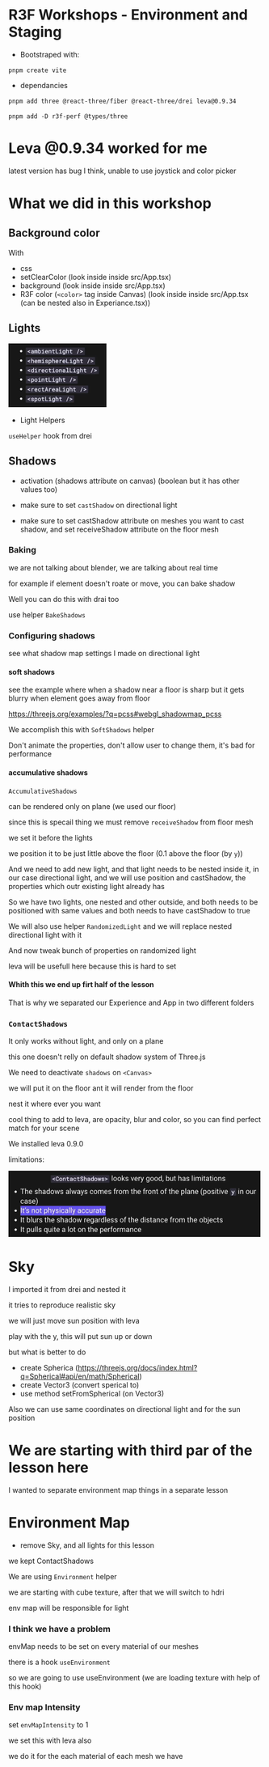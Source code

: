# R3F Workshops - Environment and Staging

- Bootstraped with:

```
pnpm create vite
```

- dependancies

```
pnpm add three @react-three/fiber @react-three/drei leva@0.9.34
```

```
pnpm add -D r3f-perf @types/three
```

# Leva @0.9.34 worked for me

latest version has bug I think, unable to use joystick and color picker

# What we did in this workshop

## Background color

With

- css
- setClearColor (look inside inside src/App.tsx)
- background (look inside inside src/App.tsx)
- R3F color (`<color>` tag inside Canvas) (look inside inside src/App.tsx (can be nested also in Experiance.tsx))

## Lights

![lights](/notes/images/Screenshot%20from%202025-01-13%2010-56-32.png)

- Light Helpers

`useHelper` hook from drei

## Shadows

- activation (shadows attribute on canvas) (boolean but it has other values too)

- make sure to set `castShadow` on directional light

- make sure to set castShadow attribute on meshes you want to cast shadow, and set receiveShadow attribute on the floor mesh

### Baking

we are not talking about blender, we are talking about real time

for example if element doesn't roate or move, you can bake shadow

Well you can do this with drai too

use helper `BakeShadows`

### Configuring shadows

see what shadow map settings I made on directional light

#### soft shadows

see the example where when a shadow near a floor is sharp but it gets blurry when element goes away from floor

<https://threejs.org/examples/?q=pcss#webgl_shadowmap_pcss>

We accomplish this with `SoftShadows` helper

Don't animate the properties, don't allow user to change them, it's bad for performance

#### accumulative shadows

`AccumulativeShadows`

can be rendered only on plane (we used our floor)

since this is specail thing we must remove `receiveShadow` from floor mesh

we set it before the lights

we position it to be just little above the floor (0.1 above the floor (by `y`))

And we need to add new light, and that light needs to be nested inside it, in our case directional light, and we will use position and castShadow, the properties which outr existing light already has

So we have two lights, one nested and other outside, and both needs to be positioned with same values and both needs to have castShadow to true

We will also use helper `RandomizedLight` and we will replace nested directional light with it

And now tweak bunch of properties on randomized light

leva will be usefull here because this is hard to set

#### Whith this we end up firt half of the lesson

That is why we separated our Experience and App in two different folders

### `ContactShadows`

It only works without light, and only on a plane

this one doesn't relly on default shadow system of Three.js

We need to deactivate `shadows` on `<Canvas>`

we will put it on the floor ant it will render from the floor

nest it where ever you want

cool thing to add to leva, are opacity, blur and color, so you can find perfect match for your scene

We installed leva 0.9.0

limitations:

![csh](/notes/images/Screenshot%20from%202025-01-14%2004-46-25.png)

# Sky

I imported it from drei and nested it

it tries to reproduce realistic sky

we will just move sun position with leva

play with the y, this will put sun up or down

but what is better to do

- create Spherica (<https://threejs.org/docs/index.html?q=Spherical#api/en/math/Spherical>)
- create Vector3 (convert sperical to)
- use method setFromSpherical (on Vector3)

Also we can use same coordinates on directional light and for the sun position

# We are starting with third par of the lesson here

I wanted to separate environment map things in a separate lesson

# Environment Map

- remove Sky, and all lights for this lesson

we kept ContactShadows

We are using `Environment` helper

we are starting with cube texture, after that we will switch to hdri

env map will be responsible for light

### I think we have a problem

envMap needs to be set on every material of our meshes

there is a hook `useEnvironment`

so we are going to use useEnvironment (we are loading texture with help of this hook)

### Env map Intensity

set `envMapIntensity` to 1

we set this with leva also

we do it for the each material of each mesh we have
